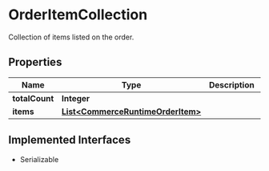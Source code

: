 

# OrderItemCollection

Collection of items listed on the order.

## Properties

| Name | Type | Description | Notes |
|------------ | ------------- | ------------- | -------------|
|**totalCount** | **Integer** |  |  [optional] |
|**items** | [**List&lt;CommerceRuntimeOrderItem&gt;**](CommerceRuntimeOrderItem.md) |  |  [optional] |


## Implemented Interfaces

* Serializable


